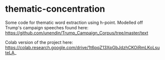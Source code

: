 # thematic-concentration
Some code for thematic word extraction using h-point. Modelled off Trump's campaign speeches found here: https://github.com/unendin/Trump_Campaign_Corpus/tree/master/text

Colab version of the project here: https://colab.research.google.com/drive/1t6pqZ13XpGbJdzhCKOiRmLKoLsuteLA_
